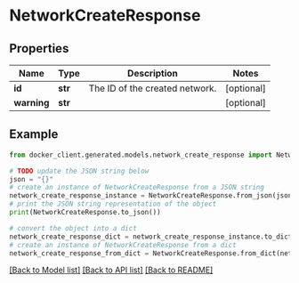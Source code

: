 # NetworkCreateResponse


## Properties

Name | Type | Description | Notes
------------ | ------------- | ------------- | -------------
**id** | **str** | The ID of the created network. | [optional] 
**warning** | **str** |  | [optional] 

## Example

```python
from docker_client.generated.models.network_create_response import NetworkCreateResponse

# TODO update the JSON string below
json = "{}"
# create an instance of NetworkCreateResponse from a JSON string
network_create_response_instance = NetworkCreateResponse.from_json(json)
# print the JSON string representation of the object
print(NetworkCreateResponse.to_json())

# convert the object into a dict
network_create_response_dict = network_create_response_instance.to_dict()
# create an instance of NetworkCreateResponse from a dict
network_create_response_from_dict = NetworkCreateResponse.from_dict(network_create_response_dict)
```
[[Back to Model list]](../README.md#documentation-for-models) [[Back to API list]](../README.md#documentation-for-api-endpoints) [[Back to README]](../README.md)


